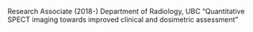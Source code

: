 Research Associate (2018-)
Department of Radiology, UBC
“Quantitative SPECT imaging towards improved clinical and dosimetric assessment”